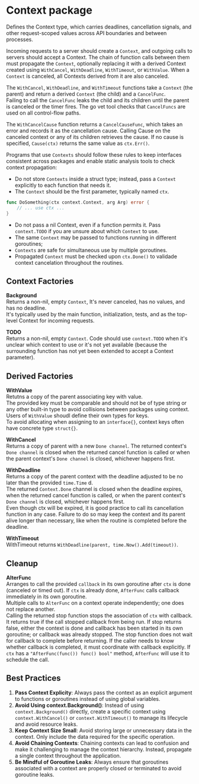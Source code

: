 # Context package
Defines the Context type, which carries deadlines, cancellation signals, 
and other request-scoped values across API boundaries and between 
processes.  

Incoming requests to a server should create a `Context`, and outgoing calls 
to servers should accept a Context. The chain of function calls between 
them must propagate the `Context`, optionally replacing it with a derived 
Context created using `WithCancel`, `WithDeadline`, `WithTimeout`, or 
`WithValue`. 
When a `Context` is canceled, all Contexts derived from it are also 
canceled.  

The `WithCancel`, `WithDeadline`, and `WithTimeout` functions take a 
`Context` (the parent) and return a derived `Context` (the child) and a 
`CancelFunc`.  
Failing to call the `CancelFunc` leaks the child and its children until the
parent is canceled or the timer fires. The go vet tool checks that 
`CancelFuncs` are used on all control-flow paths.  

The `WithCancelCause` function returns a `CancelCauseFunc`, which takes an
error and records it as the cancellation cause. Calling Cause on the 
canceled context or any of its children retrieves the cause. If no cause is
specified, `Cause(ctx)` returns the same value as `ctx.Err()`.

Programs that use `Contexts` should follow these rules to keep interfaces 
consistent across packages and enable static analysis tools to check 
context propagation:  
- Do not store `Contexts` inside a struct type; instead, pass a `Context` 
explicitly to each function that needs it.
- The `Context` should be the first parameter, typically named `ctx`.

```go
func DoSomething(ctx context.Context, arg Arg) error {
	// ... use ctx ...
}
```

- Do not pass a nil Context, even if a function permits it. Pass 
`context.TODO` if you are unsure about which `Context` to use.  
- The same `Context` may be passed to functions running in different 
goroutines;
- `Contexts` are safe for simultaneous use by multiple goroutines.  
- Propagated `Context` must be checked upon `ctx.Done()` to validade 
context cancelation throughout the routines.  
## Context Factories
**Background**  
Returns a non-nil, empty `Context`, It's never canceled, has no values, and
has no deadline.  
It's typically used by the main function, initialization, tests, and as the
top-level Context for incoming requests.  
  
**TODO**  
Returns a non-nil, empty `Context`. Code should use `context.TODO` when 
it's unclear which context to use or it's not yet available (because the 
surrounding function has not yet been extended to accept a Context 
parameter).  
  
## Derived Factories
**WithValue**  
Retutns a copy of the parent associating key with value.  
The provided key must be comparable and should not be of type string or any
other built-in type to avoid collisions between packages using context.  
Users of `WithValue` shoudl define their own types for keys.  
To avoid allocating when assigning to an `interface{}`, context keys often
have concrete type `struct{}`.  
  
**WithCancel**  
Returns a copy of parent with a new `Done channel`. The returned context's
`Done channel` is closed when the returned cancel function is called or 
when the parent context's `Done channel` is closed, whichever happens 
first.  
  
**WithDeadline**  
Returns a copy of the parent context with the deadline adjusted to be no 
later than the provided `time.Time` d.  
The returned `Context.Done` channel is closed when the deadline expires, 
when the returned cancel function is called, or when the parent context's 
`Done channel` is closed, whichever happens first.  
Even though ctx will be expired, it is good practice to call its 
cancellation function in any case. Failure to do so may keep the context 
and its parent alive longer than necessary, like when the routine is 
completed before the deadline.  
  
**WithTimeout**  
WithTimeout returns `WithDeadline(parent, time.Now().Add(timeout))`.  
  
## Cleanup
**AlterFunc**  
Arranges to call the provided `callback` in its own goroutine after `ctx` 
is done (canceled or timed out). If `ctx` is already done, `AfterFunc` 
calls callback immediately in its own goroutine.  
Multiple calls to `AlterFunc` on a context operate independently; one does 
not replace another.  
Calling the returned stop function stops the association of `ctx` with 
callback. It returns true if the call stopped callback from being run. If 
stop returns false, either the context is done and callback has been 
started in its own goroutine; or callback was already stopped. The stop 
function does not wait for callback to complete before returning. If the 
caller needs to know whether callback is completed, it must coordinate with
callback explicitly. If `ctx` has a `"AfterFunc(func()) func() bool"` 
method, `AfterFunc` will use it to schedule the call.  
  
## Best Practices
1. **Pass Context Explicity**: Always pass the context as an explicit 
   argument to functions or goroutines instead of using global variables.
2. **Avoid Using context.Background()**: Instead of using 
   `context.Background()` directly, create a specific context using 
   `context.WithCancel()` or `context.WithTimeout()` to manage its 
   lifecycle and avoid resource leaks.
3. **Keep Context Size Small**: Avoid storing large or unnecessary data in
   the context. Only include the data required for the specific operation.
4. **Avoid Chaining Contexts**: Chaining contexts can lead to confusion and 
   make it challenging to manage the context hierarchy. Instead, propagate
   a single context throughout the application.
5. **Be Mindful of Goroutine Leaks**: Always ensure that goroutines 
   associated with a context are properly closed or terminated to avoid 
   goroutine leaks.
